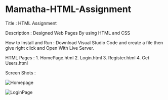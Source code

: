 # Mamatha-HTML-Assignment


Title : HTML Assignment

Description : Designed Web Pages By using HTML and CSS

How to Install and Run : Download Visual Studio Code and create a file then give right click and Open With Live Server.

HTML Pages : 1. HomePage.html 2. Login.html 3. Register.html 4. Get Users.html

Screen Shots :

![Homepage](https://user-images.githubusercontent.com/69443309/173708854-458e4d5a-74bb-473c-938a-00291ef99539.png)

![LoginPage](https://user-images.githubusercontent.com/69443309/173708934-a86d5a97-da5e-40e9-9e27-1ec91e8fe08e.png)

                        
